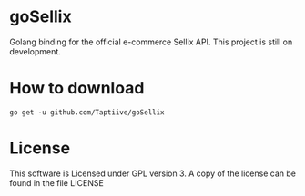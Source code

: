 # goSellix
Golang binding for the official e-commerce Sellix API.
This project is still on development.

# How to download
    go get -u github.com/Taptiive/goSellix

# License
This software is Licensed under GPL version 3. A copy of the license can be found in the file LICENSE
